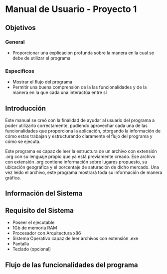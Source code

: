 # Manual de Usuario - Proyecto 1
## Objetivos
### General
- Proporcionar una explicación profunda sobre la manera en la cual se debe de utilizar el programa
### Especificos
- Mostrar el flujo del programa
- Permitir una buena comprensión de la las funcionalidades y de la manera en la que cada una interactúa entre sí
## Introducción
Este manual se creó con la finalidad de ayudar al usuario del programa a poder utilizarlo correctamente, pudiendo aprovechar cada una de las funcionalidades que proporciona la aplicación, otorgando la información de cómo estas trabajan y estructurando claramente el flujo del programa y cómo se ejecuta.

Este programa es capaz de leer la estructura de un archivo con extensión .org con su lenguaje propio que ya está previamente creado. Ese archivo con extensión .org contiene información sobre lugares propuesto, su ubicación geográfica y el porcentaje de saturación de dicho mercado. Una vez leído el archivo, este programa mostrará toda su información de manera gráfica.


## Información del Sistema

## Requisito del Sistema
- Poseer el ejecutable
- 1Gb de memoria RAM
- Procesador con Arquitectura x86
- Sistema Operativo capaz de leer archivos con extensión .exe
- Pantalla
- Teclado (opcional)

## Flujo de las funcionalidades del programa